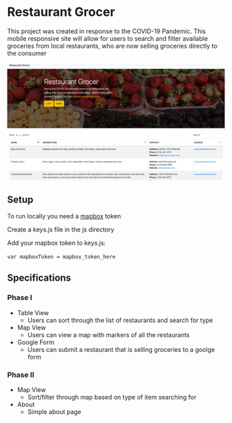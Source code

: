 # Restaurant Grocer
This project was created in response to the COVID-19 Pandemic. This mobile responsive site will allow for users to search and filter available groceries from local restaurants, who are now selling groceries directly to the consumer

![Restaurant Grocer landing page](img/restaurant-grocery-landing.png?raw=true "Restaurant Grocer")


## Setup
To run locally you need a [mapbox](https://www.mapbox.com/) token

Create a keys.js file in the js directory

Add your mapbox token to keys.js:

``var mapboxToken = mapbox_token_here``

## Specifications

### Phase I
* Table View
    * Users can sort through the list of restaurants and search for type
* Map View
    * Users can view a map with markers of all the restaurants
* Google Form
    * Users can submit a restaurant that is selling groceries to a goolge form
    
### Phase II
*  Map View
    * Sort/filter through map based on type of item searching for
* About 
    * Simple about page 
